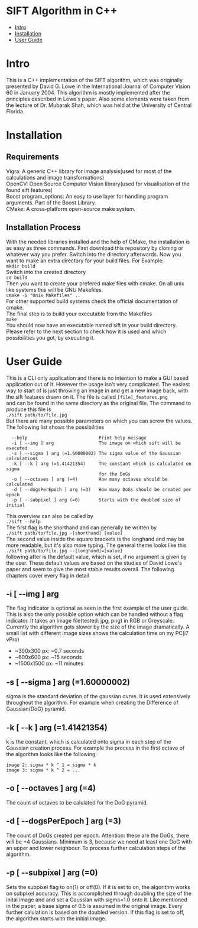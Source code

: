 # SIFT Algorithm in C++
- [Intro](#intro)
- [Installation](#installation)
- [User Guide](#user-guide)

# Intro
This is a C++ implementation of the SIFT algorithm, which was originally presented by David G. Lowe
in the International Journal of Computer Vision 60 in January 2004. This algorithm is mostly implemented
after the principles described in Lowe's paper. Also some elements were taken from the lecture of Dr.
Mubarak Shah, which was held at the University of Central Florida.

# Installation
## Requirements
Vigra: A generic C++ library for image analysis(used for most of the calculations and image transformations)  
OpenCV: Open Source Computer Vision library(used for visualisation of the found sift features)  
Boost program_options: An easy to use layer for handling program arguments. Part of the Boost Library.  
CMake: A cross-platform open-source make system.  

## Installation Process
With the needed libraries installed and the help of CMake, the installation is as easy as three commands.
First download this repository by cloning or whatever way you prefer. Switch into the directory afterwards.
Now you want to make an extra directory for your build files. For Example:  
`mkdir build`  
Switch into the created directory  
`cd build`  
Then you want to create your prefered make files with cmake. On all unix like systems this will be 
GNU Makefiles.  
`cmake -G "Unix Makefiles" ..`  
For other supported build systems check the official documentation of cmake.  
The final step is to build your executable from the Makefiles  
`make`  
You should now have an executable named sift in your build directory. Please refer to the next section
to check how it is used and which possibilities you got, by executing it.

# User Guide
This is a CLI only application and there is no intention to make a GUI based application out of it. However the usage isn't very complicated. The easiest way to start of is just throwing an image in and get a new image back, with the sift features drawn on it. The file is called
`[file]_features.png`  
and can be found in the same directory as the original file. The command to produce this file is  
`./sift path/to/file.jpg`  
But there are many possible parameters on which you can screw the values. The following list shows the possibilities
```Options:
  --help                           Print help message
  -i [ --img ] arg                 The image on which sift will be executed
  -s [ --sigma ] arg (=1.60000002) The sigma value of the Gaussian calculations
  -k [ --k ] arg (=1.41421354)     The constant which is calculated on sigma 
                                   for the DoGs
  -o [ --octaves ] arg (=4)        How many octaves should be calculated
  -d [ --dogsPerEpoch ] arg (=3)   How many DoGs should be created per epoch
  -p [ --subpixel ] arg (=0)       Starts with the doubled size of initial
  ```
This overview can also be called by  
`./sift --help`  
The first flag is the shorthand and can generally be written by  
 `./sift path/to/file.jpg -[shorthand] [value]`  
 The second value inside the square brackets is the longhand and may be more readable, but it's also more typing.  The general theme looks like this  
 `./sift path/to/file.jpg --[longhand]=[value]`  
following after is the default value, which is set, if no argument is given by the user. These default values are based on the studies of David Lowe's paper and seem to give the most stable results overall.  The following chapters cover every flag in detail
## -i [ --img ] arg
The flag indicator is optional as seen in the first example of the user guide. This is also the only possible option which can be handled without a flag indicator. It takes an image file(tested: jpg, png) in RGB or Greyscale.  Currently the algorithm gets slower by the size of the image dramatically. A small list with different image sizes shows the calculation time on my PC(i7 vPro)
- ~300x300 px: ~0.7 seconds
- ~600x600 px: ~15 seconds
- ~1500x1500 px: ~11 minutes  
  
## -s [ --sigma ] arg (=1.60000002)
sigma is the standard deviation of the gaussian curve. It is used extensively throughout the algorithm. For example when creating the Difference of Gaussian(DoG) pyramid. 

## -k [ --k ] arg (=1.41421354)
k is the constant, which is calculated onto sigma in each step of the Gaussian creation process. For example the process in the first octave of the algorithm looks like the following:  
```image 1: sigma 
image 2: sigma * k ^ 1 = sigma * k  
image 3: sigma * k ^ 2 = ...  
```
  
## -o [ --octaves ] arg (=4)
The count of octaves to be calulated for the DoG pyramid. 

## -d [ --dogsPerEpoch ] arg (=3)
The count of DoGs created per epoch. Attention: these are the DoGs, there will be +4 Gaussians. 
Minimum is 3, because we need at least one DoG with an upper and lower neighbour. To process further
calculation steps of the algorithm.

## -p [ --subpixel ] arg (=0)
Sets the subpixel flag to on(1) or off(0). If it is set to on, the algorithm works on subpixel 
accuracy. This is accomplished through doubling the size of the inital image and and set a Gaussian
with sigma=1.0 onto it. Like mentioned in the paper, a base sigma of 0.5 is assumed in the original 
image. Every further calulation is based on the doubled version. If this flag is set to off, the 
algorithm starts with the initial image.
